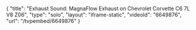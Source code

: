 {
    "title": "Exhaust Sound: MagnaFlow Exhaust on Chevrolet Corvette C6 7L V8 Z06",
    "type": "solo",
    "layout": "iframe-static",
    "videoId": "6649876",
    "url": "\/tvpembed\/6649876"
}